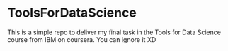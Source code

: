 # ToolsForDataScience

This is a simple repo to deliver my final task in the Tools for Data Science course from IBM on coursera. You can ignore it XD
